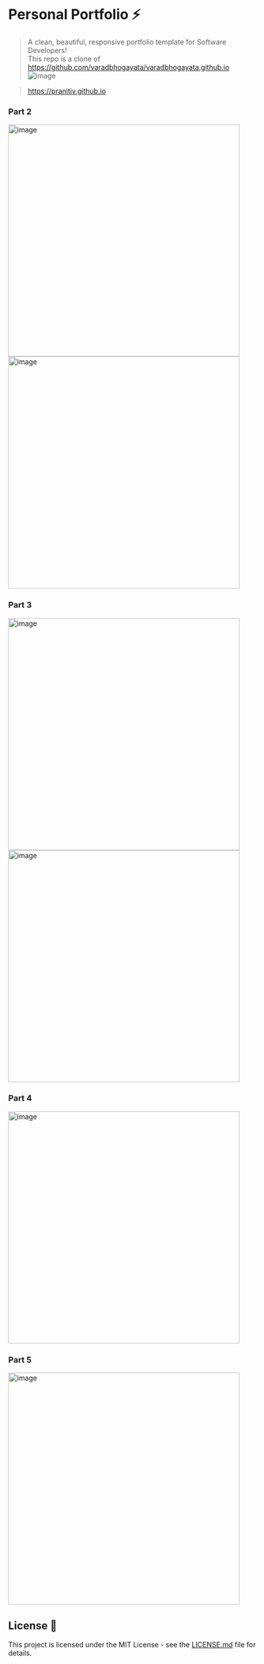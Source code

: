# Personal Portfolio ⚡️ 

> A clean, beautiful, responsive portfolio template for Software Developers! \
> This repo is a clone of https://github.com/varadbhogayata/varadbhogayata.github.io ![image](https://github.com/user-attachments/assets/13c93534-b80b-43d6-8dda-48be9fca6b00)

> https://pranitiv.github.io

### Part 2

<img width="468" alt="image" src="https://github.com/user-attachments/assets/2511879c-ace7-4089-85d2-823d9db83f75">
<img width="468" alt="image" src="https://github.com/user-attachments/assets/d28bc2c7-fdf5-4812-b128-7e0b1676ec5e">


### Part 3
<img width="468" alt="image" src="https://github.com/user-attachments/assets/8f3f0035-23d1-45c0-872b-5760584fece6">
<img width="468" alt="image" src="https://github.com/user-attachments/assets/f3912227-9d2e-4c79-ba7c-e7b5eebf8032">


### Part 4
<img width="468" alt="image" src="https://github.com/user-attachments/assets/9dd2d5eb-660b-452f-a9bb-a8be03ec8cdd">

### Part 5

<img width="468" alt="image" src="https://github.com/user-attachments/assets/747fc125-30b8-4efb-878e-c1067e5f7c77">



## License 📄
This project is licensed under the MIT License - see the [LICENSE.md](./LICENSE) file for details.
